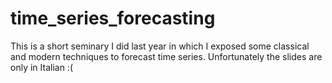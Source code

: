 # time_series_forecasting
This is a short seminary I did last year in which I exposed some classical and modern techniques to forecast time series. Unfortunately the slides are only in Italian :(
